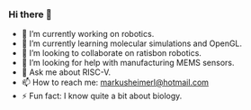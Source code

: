### Hi there 👋

<!--
**markusheimerl/markusheimerl** is a ✨ _special_ ✨ repository because its `README.md` (this file) appears on your GitHub profile.

Here are some ideas to get you started:
-->
- 🔭 I’m currently working on robotics.
- 🌱 I’m currently learning molecular simulations and OpenGL.
- 👯 I’m looking to collaborate on ratisbon robotics.
- 🤔 I’m looking for help with manufacturing MEMS sensors.
- 💬 Ask me about RISC-V.
- 📫 How to reach me: markusheimerl@hotmail.com
- ⚡ Fun fact: I know quite a bit about biology.

